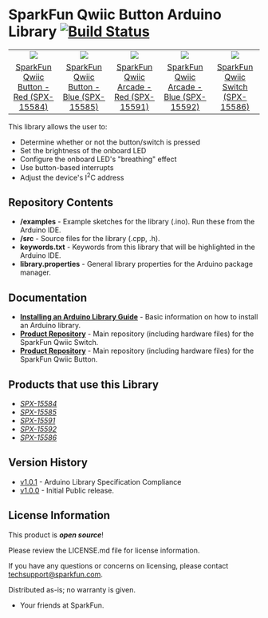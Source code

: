 SparkFun Qwiic Button Arduino Library [![Build Status](https://travis-ci.org/sparkfun/SparkFun_Qwiic_Button_Arduino_Library.svg?branch=master)](https://travis-ci.org/sparkfun/SparkFun_Qwiic_Button_Arduino_Library)
========================================
<table class="table table-hover table-striped table-bordered">
  <tr align="center">
   <td><a href="https://www.sparkfun.com/products/15584"><img src="https://cdn.sparkfun.com//assets/parts/1/4/1/9/0/15584-Qwiic_Button_-_Red-01.jpg"></a></td>
   <td><a href="https://www.sparkfun.com/products/15585"><img src="https://cdn.sparkfun.com//assets/parts/1/4/1/9/1/15585-Qwiic_Button_-_Blue-02.jpg"></a></td>
   <td><a href="https://www.sparkfun.com/products/15591"><img src="https://cdn.sparkfun.com//assets/parts/1/4/1/9/8/15591-Qwiic_Arcade_-_Red-01.jpg"></a></td>
   <td><a href="https://www.sparkfun.com/products/15592"><img src="https://cdn.sparkfun.com//assets/parts/1/4/1/9/9/15592-Qwiic_Arcade_-_Blue-01.jpg"></a></td>
   <td><a href="https://www.sparkfun.com/products/15586"><img src="https://cdn.sparkfun.com//assets/parts/1/4/1/9/2/15586-Qwiic_Switch__without_microswitch_-01.jpg"></a></td>
  </tr>
  <tr align="center">
    <td><a href="https://www.sparkfun.com/products/15584">SparkFun Qwiic Button - Red (SPX-15584)</a></td>
    <td><a href="https://www.sparkfun.com/products/15585">SparkFun Qwiic Button - Blue (SPX-15585)</a></td>
    <td><a href="https://www.sparkfun.com/products/15591">SparkFun Qwiic Arcade - Red (SPX-15591)</a></td>
    <td><a href="https://www.sparkfun.com/products/15592">SparkFun Qwiic Arcade - Blue (SPX-15592)</a></td>
    <td><a href="https://www.sparkfun.com/products/15586">SparkFun Qwiic Switch (SPX-15586)</a></td>
  </tr>
</table>


This library allows the user to:

* Determine whether or not the button/switch is pressed 
* Set the brightness of the onboard LED
* Configure the onboard LED's "breathing" effect
* Use button-based interrupts
* Adjust the device's I<sup>2</sup>C address


Repository Contents
-------------------

* **/examples** - Example sketches for the library (.ino). Run these from the Arduino IDE. 
* **/src** - Source files for the library (.cpp, .h).
* **keywords.txt** - Keywords from this library that will be highlighted in the Arduino IDE. 
* **library.properties** - General library properties for the Arduino package manager. 

Documentation
--------------

* **[Installing an Arduino Library Guide](https://learn.sparkfun.com/tutorials/installing-an-arduino-library)** - Basic information on how to install an Arduino library.
* **[Product Repository](https://www.youtube.com/watch?v=dQw4w9WgXcQ)** - Main repository (including hardware files) for the SparkFun Qwiic Switch.
* **[Product Repository](https://www.youtube.com/watch?v=dQw4w9WgXcQ)** - Main repository (including hardware files) for the SparkFun Qwiic Button.

Products that use this Library 
---------------------------------

* [*SPX-15584*](https://www.sparkfun.com/products/15584)
* [*SPX-15585*](https://www.sparkfun.com/products/15585)
* [*SPX-15591*](https://www.sparkfun.com/products/15591)
* [*SPX-15592*](https://www.sparkfun.com/products/15592)
* [*SPX-15586*](https://www.sparkfun.com/products/15586)

Version History
---------------

* [v1.0.1](https://github.com/sparkfun/SparkFun_Qwiic_Button_Arduino_Library/releases/tag/v1.0.1) - Arduino Library Specification Compliance
* [v1.0.0](https://github.com/sparkfun/SparkFun_Qwiic_Button_Arduino_Library/releases/tag/v1.0.0) - Initial Public release.

License Information
-------------------

This product is _**open source**_! 

Please review the LICENSE.md file for license information. 

If you have any questions or concerns on licensing, please contact techsupport@sparkfun.com.

Distributed as-is; no warranty is given.

- Your friends at SparkFun.
